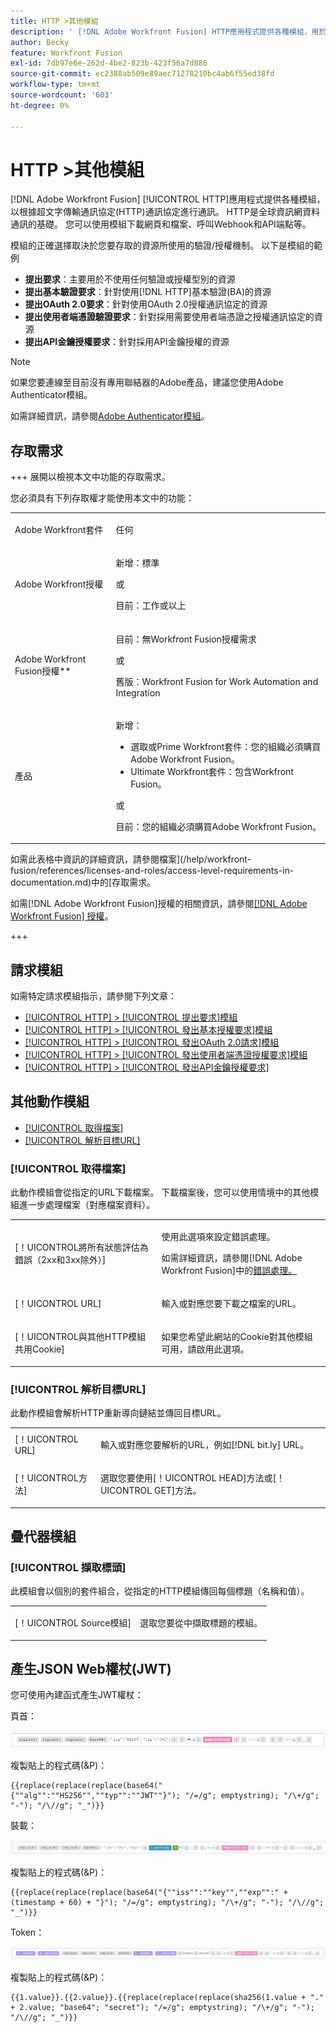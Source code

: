 ```yaml
---
title: HTTP >其他模組
description: ' [!DNL Adobe Workfront Fusion] HTTP應用程式提供各種模組，用於以超文字傳輸通訊協定(HTTP)通訊協定為基礎的通訊。 HTTP是全球資訊網資料通訊的基礎。 您可以使用模組下載網頁和檔案、呼叫Webhook和API端點等。'
author: Becky
feature: Workfront Fusion
exl-id: 7db97e6e-262d-4be2-823b-423f56a7d886
source-git-commit: ec2388ab509e89aec71278210bc4ab6f55ed38fd
workflow-type: tm+mt
source-wordcount: '603'
ht-degree: 0%

---
```


# HTTP >其他模組

[!DNL Adobe Workfront Fusion] [!UICONTROL HTTP]應用程式提供各種模組，以根據超文字傳輸通訊協定(HTTP)通訊協定進行通訊。 HTTP是全球資訊網資料通訊的基礎。 您可以使用模組下載網頁和檔案、呼叫Webhook和API端點等。

模組的正確選擇取決於您要存取的資源所使用的驗證/授權機制。 以下是模組的範例

* **提出要求**：主要用於不使用任何驗證或授權型別的資源
* **提出基本驗證要求**：針對使用[!DNL HTTP]基本驗證(BA)的資源
* **提出OAuth 2.0要求**：針對使用OAuth 2.0授權通訊協定的資源
* **提出使用者端憑證驗證要求**：針對採用需要使用者端憑證之授權通訊協定的資源
* **提出API金鑰授權要求**：針對採用API金鑰授權的資源

>[!NOTE]
>
>如果您要連線至目前沒有專用聯結器的Adobe產品，建議您使用Adobe Authenticator模組。
>
>如需詳細資訊，請參閱[Adobe Authenticator模組](/help/workfront-fusion/references/apps-and-modules/adobe-connectors/adobe-authenticator-modules.md)。

## 存取需求

+++ 展開以檢視本文中功能的存取需求。

您必須具有下列存取權才能使用本文中的功能：

<table style="table-layout:auto">
 <col> 
 <col> 
 <tbody> 
  <tr> 
   <td role="rowheader">Adobe Workfront套件</td> 
   <td> <p>任何</p> </td> 
  </tr> 
  <tr data-mc-conditions=""> 
   <td role="rowheader">Adobe Workfront授權</td> 
   <td> <p>新增：標準</p><p>或</p><p>目前：工作或以上</p> </td> 
  </tr> 
  <tr> 
   <td role="rowheader">Adobe Workfront Fusion授權**</td> 
   <td>
   <p>目前：無Workfront Fusion授權需求</p>
   <p>或</p>
   <p>舊版：Workfront Fusion for Work Automation and Integration </p>
   </td> 
  </tr> 
  <tr> 
   <td role="rowheader">產品</td> 
   <td>
   <p>新增：</p> <ul><li>選取或Prime Workfront套件：您的組織必須購買Adobe Workfront Fusion。</li><li>Ultimate Workfront套件：包含Workfront Fusion。</li></ul>
   <p>或</p>
   <p>目前：您的組織必須購買Adobe Workfront Fusion。</p>
   </td> 
  </tr>
 </tbody> 
</table>

如需此表格中資訊的詳細資訊，請參閱檔案](/help/workfront-fusion/references/licenses-and-roles/access-level-requirements-in-documentation.md)中的[存取需求。

如需[!DNL Adobe Workfront Fusion]授權的相關資訊，請參閱[[!DNL Adobe Workfront Fusion] 授權](/help/workfront-fusion/set-up-and-manage-workfront-fusion/licensing-operations-overview/license-automation-vs-integration.md)。

+++

## 請求模組

如需特定請求模組指示，請參閱下列文章：

* [[!UICONTROL HTTP] > [!UICONTROL 提出要求]模組](/help/workfront-fusion/references/apps-and-modules/universal-connectors/http-module-make-a-request.md)
* [[!UICONTROL HTTP] > [!UICONTROL 發出基本授權要求]模組](/help/workfront-fusion/references/apps-and-modules/universal-connectors/http-module-make-a-basic-auth-request.md)
* [[!UICONTROL HTTP] > [!UICONTROL 發出OAuth 2.0請求]模組](/help/workfront-fusion/references/apps-and-modules/universal-connectors/http-module-make-an-oauth-2-request.md)
* [[!UICONTROL HTTP] > [!UICONTROL 發出使用者端憑證授權要求]模組](/help/workfront-fusion/references/apps-and-modules/universal-connectors/http-module-make-a-client-cert-auth-request.md)
* [[!UICONTROL HTTP] > [!UICONTROL 發出API金鑰授權要求]](/help/workfront-fusion/references/apps-and-modules/universal-connectors/http-module-make-an-api-key-auth-request.md)

## 其他動作模組

* [[!UICONTROL 取得檔案]](#get-a-file)
* [[!UICONTROL 解析目標URL]](#resolve-a-target-url)

### [!UICONTROL 取得檔案]

此動作模組會從指定的URL下載檔案。 下載檔案後，您可以使用情境中的其他模組進一步處理檔案（對應檔案資料）。

<table style="table-layout:auto"> 
 <col> 
 <col> 
 <tbody> 
  <tr> 
   <td role="rowheader">[！UICONTROL將所有狀態評估為錯誤（2xx和3xx除外）] </td> 
   <td> <p>使用此選項來設定錯誤處理。</p> <p>如需詳細資訊，請參閱[!DNL Adobe Workfront Fusion]</a>中的<a href="/help/workfront-fusion/create-scenarios/config-error-handling/error-handling.md" class="MCXref xref">錯誤處理。</p> </td> 
  </tr> 
  <tr> 
   <td role="rowheader">[！UICONTROL URL] </td> 
   <td> <p>輸入或對應您要下載之檔案的URL。 </p> </td> 
  </tr> 
  <tr> 
   <td role="rowheader">[！UICONTROL與其他HTTP模組共用Cookie] </td> 
   <td> <p>如果您希望此網站的Cookie對其他模組可用，請啟用此選項。 </p> </td> 
  </tr> 
 </tbody> 
</table>

### [!UICONTROL 解析目標URL]

此動作模組會解析HTTP重新導向鏈結並傳回目標URL。

<table style="table-layout:auto"> 
 <col> 
 <col> 
 <tbody> 
  <tr> 
   <td role="rowheader">[！UICONTROL URL] </td> 
   <td> <p>輸入或對應您要解析的URL，例如[!DNL bit.ly] URL。</p> </td> 
  </tr> 
  <tr> 
   <td role="rowheader">[！UICONTROL方法] </td> 
   <td> <p>選取您要使用[！UICONTROL HEAD]方法或[！UICONTROL GET]方法。</p> </td> 
  </tr> 
 </tbody> 
</table>

## 疊代器模組

### [!UICONTROL 擷取標頭]

此模組會以個別的套件組合，從指定的HTTP模組傳回每個標題（名稱和值）。

<table style="table-layout:auto"> 
 <col> 
 <col> 
 <tbody> 
  <tr> 
   <td role="rowheader">[！UICONTROL Source模組]</td> 
   <td> <p> 選取您要從中擷取標題的模組。</p> </td> 
  </tr> 
 </tbody> 
</table>

## 產生JSON Web權杖(JWT)

您可使用內建函式產生JWT權杖：

頁首：

![JWT標頭](/help/workfront-fusion/references/apps-and-modules/assets/jwt-header-350x19.png)

複製貼上的程式碼(&amp;P)：

```
{{replace(replace(replace(base64("{""alg"":""HS256"",""typ"":""JWT""}"); "/=/g"; emptystring); "/\+/g"; "-"); "/\//g"; "_")}}
```

裝載：

![JWT承載](/help/workfront-fusion/references/apps-and-modules/assets/jwt-payload-350x17.png)

複製貼上的程式碼(&amp;P)：

```
{{replace(replace(replace(base64("{""iss"":""key"",""exp"":" + (timestamp + 60) + "}"); "/=/g"; emptystring); "/\+/g"; "-"); "/\//g"; "_")}}
```

Token：

![JWT權杖](/help/workfront-fusion/references/apps-and-modules/assets/jwt-token-350x15.png)

複製貼上的程式碼(&amp;P)：

```
{{1.value}}.{{2.value}}.{{replace(replace(replace(sha256(1.value + "." + 2.value; "base64"; "secret"); "/=/g"; emptystring); "/\+/g"; "-"); "/\//g"; "_")}}
```
